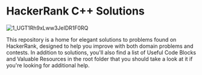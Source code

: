 # HackerRank C++ Solutions

![1_UGT1Rh9xLww3JeIDR1F0RQ](https://github.com/DorukhanBekdur/HackerRank-CPP-Solutions/assets/97766825/016ee00d-45fa-4d37-885f-9c9dcfec0c37) 


This repository is a home for elegant solutions to problems found on HackerRank, designed to help you improve with both domain problems and contests. In addition to solutions, you'll also find a list of Useful Code Blocks and Valuable Resources in the root folder that you should take a look at it if you're looking for additional help.
